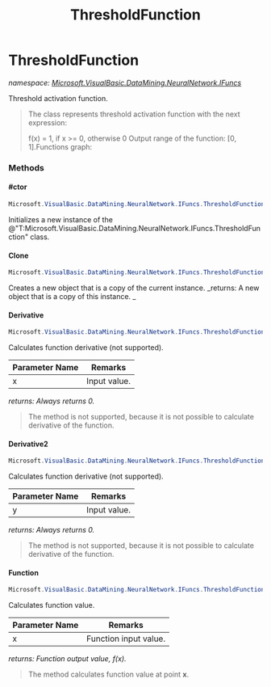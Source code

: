 ﻿---
title: ThresholdFunction
---

# ThresholdFunction
_namespace: [Microsoft.VisualBasic.DataMining.NeuralNetwork.IFuncs](N-Microsoft.VisualBasic.DataMining.NeuralNetwork.IFuncs.html)_

Threshold activation function.

> The class represents threshold activation function with
>  the next expression:
>  
>  f(x) = 1, if x >= 0, otherwise 0
>  Output range of the function: [0, 1].Functions graph:


### Methods

#### #ctor
```csharp
Microsoft.VisualBasic.DataMining.NeuralNetwork.IFuncs.ThresholdFunction.#ctor
```
Initializes a new instance of the @"T:Microsoft.VisualBasic.DataMining.NeuralNetwork.IFuncs.ThresholdFunction" class.

#### Clone
```csharp
Microsoft.VisualBasic.DataMining.NeuralNetwork.IFuncs.ThresholdFunction.Clone
```
Creates a new object that is a copy of the current instance.
_returns: 
 A new object that is a copy of this instance.
 _

#### Derivative
```csharp
Microsoft.VisualBasic.DataMining.NeuralNetwork.IFuncs.ThresholdFunction.Derivative(System.Double)
```
Calculates function derivative (not supported).

|Parameter Name|Remarks|
|--------------|-------|
|x|Input value.|

_returns: Always returns 0._
> The method is not supported, because it is not possible to
>  calculate derivative of the function.

#### Derivative2
```csharp
Microsoft.VisualBasic.DataMining.NeuralNetwork.IFuncs.ThresholdFunction.Derivative2(System.Double)
```
Calculates function derivative (not supported).

|Parameter Name|Remarks|
|--------------|-------|
|y|Input value.|

_returns: Always returns 0._
> The method is not supported, because it is not possible to
>  calculate derivative of the function.

#### Function
```csharp
Microsoft.VisualBasic.DataMining.NeuralNetwork.IFuncs.ThresholdFunction.Function(System.Double)
```
Calculates function value.

|Parameter Name|Remarks|
|--------------|-------|
|x|Function input value.|

_returns: Function output value, f(x)._
> The method calculates function value at point **x**.


